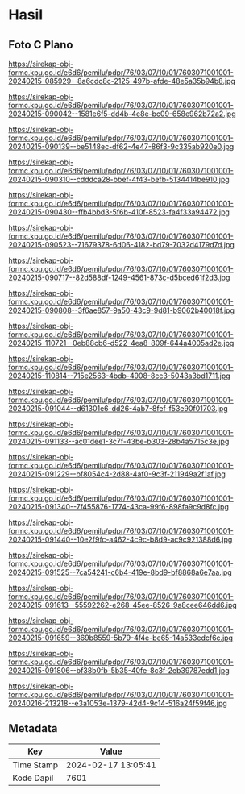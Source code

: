 # Hasil

## Foto C Plano

https://sirekap-obj-formc.kpu.go.id/e6d6/pemilu/pdpr/76/03/07/10/01/7603071001001-20240215-085929--8a6cdc8c-2125-497b-afde-48e5a35b94b8.jpg

https://sirekap-obj-formc.kpu.go.id/e6d6/pemilu/pdpr/76/03/07/10/01/7603071001001-20240215-090042--1581e6f5-dd4b-4e8e-bc09-658e962b72a2.jpg

https://sirekap-obj-formc.kpu.go.id/e6d6/pemilu/pdpr/76/03/07/10/01/7603071001001-20240215-090139--be5148ec-df62-4e47-86f3-9c335ab920e0.jpg

https://sirekap-obj-formc.kpu.go.id/e6d6/pemilu/pdpr/76/03/07/10/01/7603071001001-20240215-090310--cdddca28-bbef-4f43-befb-5134414be910.jpg

https://sirekap-obj-formc.kpu.go.id/e6d6/pemilu/pdpr/76/03/07/10/01/7603071001001-20240215-090430--ffb4bbd3-5f6b-410f-8523-fa4f33a94472.jpg

https://sirekap-obj-formc.kpu.go.id/e6d6/pemilu/pdpr/76/03/07/10/01/7603071001001-20240215-090523--71679378-6d06-4182-bd79-7032d4179d7d.jpg

https://sirekap-obj-formc.kpu.go.id/e6d6/pemilu/pdpr/76/03/07/10/01/7603071001001-20240215-090717--82d588df-1249-4561-873c-d5bced61f2d3.jpg

https://sirekap-obj-formc.kpu.go.id/e6d6/pemilu/pdpr/76/03/07/10/01/7603071001001-20240215-090808--3f6ae857-9a50-43c9-9d81-b9062b40018f.jpg

https://sirekap-obj-formc.kpu.go.id/e6d6/pemilu/pdpr/76/03/07/10/01/7603071001001-20240215-110721--0eb88cb6-d522-4ea8-809f-644a4005ad2e.jpg

https://sirekap-obj-formc.kpu.go.id/e6d6/pemilu/pdpr/76/03/07/10/01/7603071001001-20240215-110814--715e2563-4bdb-4908-8cc3-5043a3bd1711.jpg

https://sirekap-obj-formc.kpu.go.id/e6d6/pemilu/pdpr/76/03/07/10/01/7603071001001-20240215-091044--d61301e6-dd26-4ab7-8fef-f53e90f01703.jpg

https://sirekap-obj-formc.kpu.go.id/e6d6/pemilu/pdpr/76/03/07/10/01/7603071001001-20240215-091133--ac01dee1-3c7f-43be-b303-28b4a5715c3e.jpg

https://sirekap-obj-formc.kpu.go.id/e6d6/pemilu/pdpr/76/03/07/10/01/7603071001001-20240215-091229--bf8054c4-2d88-4af0-9c3f-211949a2f1af.jpg

https://sirekap-obj-formc.kpu.go.id/e6d6/pemilu/pdpr/76/03/07/10/01/7603071001001-20240215-091340--7f455876-1774-43ca-99f6-898fa9c9d8fc.jpg

https://sirekap-obj-formc.kpu.go.id/e6d6/pemilu/pdpr/76/03/07/10/01/7603071001001-20240215-091440--10e2f9fc-a462-4c9c-b8d9-ac9c921388d6.jpg

https://sirekap-obj-formc.kpu.go.id/e6d6/pemilu/pdpr/76/03/07/10/01/7603071001001-20240215-091525--7ca54241-c6b4-419e-8bd9-bf8868a6e7aa.jpg

https://sirekap-obj-formc.kpu.go.id/e6d6/pemilu/pdpr/76/03/07/10/01/7603071001001-20240215-091613--55592262-e268-45ee-8526-9a8cee646dd6.jpg

https://sirekap-obj-formc.kpu.go.id/e6d6/pemilu/pdpr/76/03/07/10/01/7603071001001-20240215-091659--369b8559-5b79-4f4e-be65-14a533edcf6c.jpg

https://sirekap-obj-formc.kpu.go.id/e6d6/pemilu/pdpr/76/03/07/10/01/7603071001001-20240215-091806--bf38b0fb-5b35-40fe-8c3f-2eb39787edd1.jpg

https://sirekap-obj-formc.kpu.go.id/e6d6/pemilu/pdpr/76/03/07/10/01/7603071001001-20240216-213218--e3a1053e-1379-42d4-9c14-516a24f59f46.jpg


## Metadata

| Key        | Value               |
| ---------- | ------------------- |
| Time Stamp | 2024-02-17 13:05:41 |
| Kode Dapil | 7601                |



